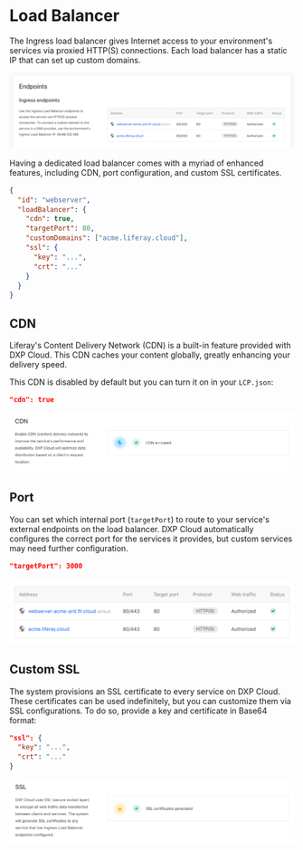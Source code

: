 # Load Balancer

The Ingress load balancer gives Internet access to your environment's services 
via proxied HTTP(S) connections. Each load balancer has a static IP that can set 
up custom domains. 

![Figure 1: Environment load balancer configured with a custom domain.](../../images/load-balancer.png)

Having a dedicated load balancer comes with a myriad of enhanced features,
including CDN, port configuration, and custom SSL certificates. 

```json
{
  "id": "webserver",
  "loadBalancer": {
    "cdn": true,
    "targetPort": 80,
    "customDomains": ["acme.liferay.cloud"],
    "ssl": {
      "key": "...",
      "crt": "..."
    }
  }
}
```

## CDN

Liferay's Content Delivery Network (CDN) is a built-in feature provided with DXP 
Cloud. This CDN caches your content globally, greatly enhancing your delivery 
speed. 

This CDN is disabled by default but you can turn it on in your `LCP.json`: 

```json
"cdn": true
```

![Figure 2: The CDN's status is visible in DXP Cloud.](../../images/cdn-active.png)

## Port

You can set which internal port (`targetPort`) to route to your service's 
external endpoints on the load balancer. DXP Cloud automatically configures the 
correct port for the services it provides, but custom services may need further 
configuration. 

```json
"targetPort": 3000
```

![Figure 3: The load balancer shows your port configurations.](../../images/load-balancer-port.png)

## Custom SSL

The system provisions an SSL certificate to every service on DXP Cloud. These 
certificates can be used indefinitely, but you can customize them via SSL 
configurations. To do so, provide a key and certificate in Base64 format: 

```json
"ssl": {
  "key": "...",
  "crt": "..."
}
```

![Figure 4: DXP Cloud shows the status of SSL certificates for services configured on the load balancer.](../../images/load-balancer-ssl-cert.png)
